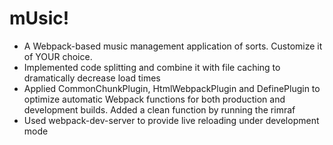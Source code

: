 # mUsic!

- A Webpack-based music management application of sorts. Customize it of YOUR choice.    
- Implemented code splitting and combine it with file caching to dramatically decrease load times    
- Applied CommonChunkPlugin, HtmlWebpackPlugin and DefinePlugin to optimize automatic Webpack functions for both production and development builds. Added a clean function by running the rimraf
- Used webpack-dev-server to provide live reloading under development mode
